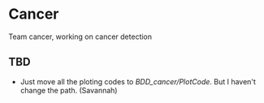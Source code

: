 # Cancer

Team cancer, working on cancer detection


## TBD
- Just move all the ploting codes to *BDD_cancer/PlotCode*. But I haven't change the path. (Savannah)
